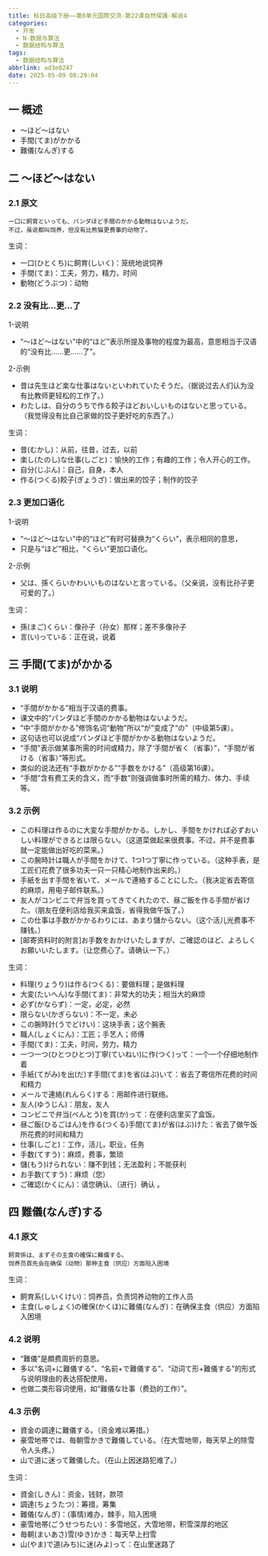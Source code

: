 ```yaml
---
title: 标日高级下册——第6单元国際交流-第22课自然保護-解说4
categories:
  - 开发
  - N-数据与算法
  - 数据结构与算法
tags:
  - 数据结构与算法
abbrlink: ad3e0247
date: 2025-05-09 08:29:04
---
```

## 一 概述

* ～ほど～はない
* 手間(てま)がかかる
* 難儀(なんぎ)する

<!--more-->

## 二 ～ほど～はない

### 2.1 原文

```
一口に飼育といっても、パンダほど手間のかかる動物はないようだ。
不过，虽说都叫饲养，但没有比熊猫更费事的动物了。
```

生词：

* 一口(ひとくち)に飼育(しいく)：笼统地说饲养
* 手間(てま)：工夫，劳力，精力，时间
* 動物(どうぶつ)：动物

### 2.2 没有比...更...了

1-说明

* “～ほど～はない”中的“ほど”表示所提及事物的程度为最高，意思相当于汉语的“没有比……更……了”。

2-示例

* 昔は先生ほど楽な仕事はないといわれていたそうだ。（据说过去人们认为没有比教师更轻松的工作了。）
* わたしは、自分のうちで作る餃子ほどおいしいものはないと思っている。（我觉得没有比自己家做的饺子更好吃的东西了。）

生词：

* 昔(むかし)：从前，往昔，过去，以前
* 楽し(たのし)な仕事(しごと)：愉快的工作；有趣的工作；令人开心的工作。
* 自分(じぶん)：自己，自身，本人
* 作る(つくる)餃子(ぎょうざ)：做出来的饺子；制作的饺子

### 2.3 更加口语化

1-说明

* “～ほど～はない”中的“ほど”有时可替换为“くらい”，表示相同的意思，
* 只是与“ほど”相比，“くらい”更加口语化。

2-示例

* 父は、孫くらいかわいいものはないと言っている。（父亲说，没有比孙子更可爱的了。）

生词：

* 孫(まご)くらい：像孙子（孙女）那样；差不多像孙子
* 言(い)っている：正在说，说着

## 三 手間(てま)がかかる

### 3.1 说明

* “手間がかかる”相当于汉语的费事。
* 课文中的“パンダほど手間のかかる動物はないようだ。
* ”中“手間がかかる”修饰名词“動物”所以“が”变成了“の”（中级第5课）。
* 这句话也可以说成“パンダほど手間がかかる動物はないようだ。
* “手間”表示做某事所需的时间或精力，除了‘手間が省く（省事）”，“手間が省ける（省事）”等形式。
* 类似的说法还有“手数がかかる”“手数をかける”（高级第16课）。
* “手間”含有费工夫的含义，而“手数”则强调做事时所需的精力、体力、手续等。

### 3.2 示例

* この料理は作るのに大変な手間がかかる。しかし、手間をかければ必ずおいしい料理ができるとは限らない。（这道菜做起来很费事。不过，并不是费事就一定能做出好吃的菜来。）
* この腕時計は職人が手間をかけて、1つ1つ丁寧に作っている。（这种手表，是工匠们花费了很多功夫一只一只精心地制作出来的。）
* 手紙を出す手間を省いて、メールで連絡することにした。（我决定省去寄信的麻烦，用电子邮件联系。）
* 友人がコンビニで弁当を買ってきてくれたので、昼ご飯を作る手間が省けた。（朋友在便利店给我买来盒饭，省得我做午饭了。）
* この仕事は手数がかかるわりには、あまり儲からない。（这个活儿光费事不赚钱。）
* [邮寄资料时的附言]お手数をおかけいたしますが、ご確認のほど、よろしくお願いいたします。（让您费心了。请确认一下。）

生词：

* 料理(りょうり)は作る(つくる)：要做料理；是做料理
* 大変(たいへん)な手間(てま)：非常大的功夫；相当大的麻烦
* 必ず(かならず)：一定，必定，必然
* 限らない(かぎらない)：不一定，未必
* この腕時計(うでどけい)：这块手表；这个腕表
* 職人(しょくにん)：工匠；手艺人；师傅
* 手間(てま)：工夫，时间，劳力，精力
* 一つ一つ(ひとつひとつ)丁寧(ていねい)に作(つく)って：一个一个仔细地制作着
* 手紙(てがみ)を出(だ)す手間(てま)を省(はぶ)いて：省去了寄信所花费的时间和精力
* メールで連絡(れんらく)する：用邮件进行联络。
* 友人(ゆうじん)：朋友，友人
* コンビニで弁当(べんとう)を買(か)って：在便利店里买了盒饭。
* 昼ご飯(ひるごはん)を作る(つくる)手間(てま)が省(はぶ)けた：省去了做午饭所花费的时间和精力
* 仕事(しごと)：工作，活儿，职业，任务
* 手数(てすう)：麻烦，费事，繁琐
* 儲(もう)けられない：赚不到钱；无法盈利；不能获利
* お手数(てすう)：麻烦（您）
* ご確認(かくにん)：请您确认、（进行）确认 。

## 四 難儀(なんぎ)する

### 4.1 原文

```
飼育係は、まずその主食の確保に難儀する。
饲养员首先会在确保（动物）那种主食（供应）方面陷入困境
```

生词：

* 飼育系(しいくけい)：饲养员，负责饲养动物的工作人员
* 主食(しゅしょく)の確保(かくほ)に難儀(なんぎ)：在确保主食（供应）方面陷入困境

### 4.2 说明

* “難儀”是頗费周折的意思。
* 多以“名词+に難儀する”、“名前+で難儀する”、“动词て形+難儀する”的形式与说明理由的表达搭配使用，
* 也做二类形容词使用，如“難儀な壮事（费劲的工作）”。

### 4.3 示例

* 資金の調達に難儀する。（资金难以筹措。）
* 豪雪地帯では、毎朝雪かきで難儀している。（在大雪地带，毎天早上的除雪令人头疼。）
* 山で道に迷って難儀した。（在山上因迷路犯难了。）

生词：

* 資金(しきん)：资金，钱财，款项
* 調達(ちょうたつ)：筹措，筹集
* 難儀(なんぎ)：(事情)难办，棘手，陷入困境
* 豪雪地帯(ごうせつちたい)：多雪地区，大雪地带，积雪深厚的地区 
* 毎朝(まいあさ)雪(ゆき)かき：每天早上扫雪
* 山(やま)で道(みち)に迷(みよ)って：在山里迷路了
